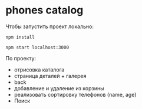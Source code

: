 # phones catalog

Чтобы запустить проект локально:

```
npm install

npm start localhost:3000

```

По проекту:
 - отрисовка каталога
 - страница деталей + галерея
 - back
 - добавление и удаление из корзины
 - реализовать сортировку телефонов (name, age)
 - Поиск